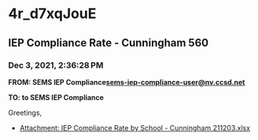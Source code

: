 # 4r_d7xqJouE
## IEP Compliance Rate - Cunningham 560
### Dec 3, 2021, 2:36:28 PM
**FROM: SEMS IEP Compliance<sems-iep-compliance-user@nv.ccsd.net>**

**TO: to SEMS IEP Compliance**


Greetings,  





* [Attachment: IEP Compliance Rate by School - Cunningham 211203.xlsx](4r_d7xqJouE-attachment-1.xlsx)
